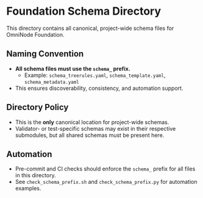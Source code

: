 # Foundation Schema Directory

This directory contains all canonical, project-wide schema files for OmniNode Foundation.

## Naming Convention
- **All schema files must use the `schema_` prefix.**
  - Example: `schema_treerules.yaml`, `schema_template.yaml`, `schema_metadata.yaml`
- This ensures discoverability, consistency, and automation support.

## Directory Policy
- This is the **only** canonical location for project-wide schemas.
- Validator- or test-specific schemas may exist in their respective submodules, but all shared schemas must be present here.

## Automation
- Pre-commit and CI checks should enforce the `schema_` prefix for all files in this directory.
- See `check_schema_prefix.sh` and `check_schema_prefix.py` for automation examples. 